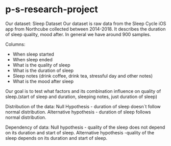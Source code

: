 # p-s-research-project
Our dataset:
Sleep Dataset
Our dataset is raw data from the Sleep Cycle iOS app from Northcube collected between 2014-2018. It describes the duration of sleep quality, mood after. In general we have around 900 samples.

Columns:
* When sleep started
* When sleep ended
* What is the quality of sleep
* What is the duration of sleep
* Sleep notes (drink coffee, drink tea, stressful day and other notes)
* What is the mood after sleep

Our goal is to test what factors and its combination influence on quality of sleep.(start of sleep and duration, sleeping notes, just duration of sleep)

Distribution of the data:
Null Hypothesis - duration of sleep doesn`t follow normal distribution.
Alternative hypothesis - duration of sleep follows normal distribution.

Dependency of data:
Null hypothesis - quality of the sleep does not depend on its duration and start of sleep.
Alternative hypothesis -quality of the sleep depends on its duration and start of sleep.
